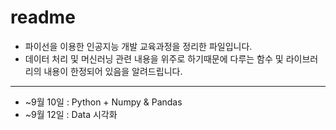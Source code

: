# readme

 * 파이선을 이용한 인공지능 개발 교육과정을 정리한 파일입니다.
 * 데이터 처리 및 머신러닝 관련 내용을 위주로 하기때문에 다루는 함수 및 라이브러리의 내용이 한정되어 있음을 알려드립니다.

 
---

 * ~9월 10일 : Python + Numpy & Pandas
 * ~9월 12일 : Data 시각화